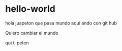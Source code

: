 # hello-world
hola juapeton
que pasa mundo aqui ando con git hub


Quiero cambiar el mundo

qui ti peten
